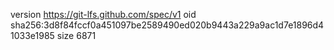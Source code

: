 version https://git-lfs.github.com/spec/v1
oid sha256:3d8f84fccf0a451097be2589490ed020b9443a229a9ac1d7e1896d41033e1985
size 6871
